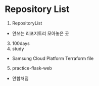 # Repository List
1. RepositoryList
  - 안쓰는 리포지토리 모아놓은 곳
3. 100days
4. study
  - Samsung Cloud Platform Terraform file
5. practice-flask-web
  - 안합쳐짐
